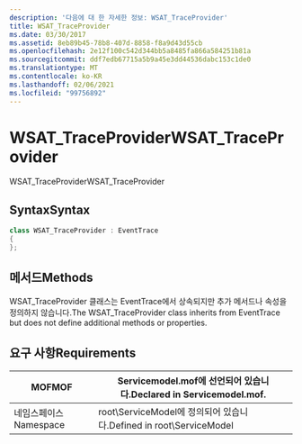```yaml
---
description: '다음에 대 한 자세한 정보: WSAT_TraceProvider'
title: WSAT_TraceProvider
ms.date: 03/30/2017
ms.assetid: 8eb89b45-78b8-407d-8858-f8a9d43d55cb
ms.openlocfilehash: 2e12f100c542d344bb5a8485fa866a584251b81a
ms.sourcegitcommit: ddf7edb67715a5b9a45e3dd44536dabc153c1de0
ms.translationtype: MT
ms.contentlocale: ko-KR
ms.lasthandoff: 02/06/2021
ms.locfileid: "99756892"
---
```

# <a name="wsat_traceprovider"></a><span data-ttu-id="aff03-103">WSAT_TraceProvider</span><span class="sxs-lookup"><span data-stu-id="aff03-103">WSAT_TraceProvider</span></span>

<span data-ttu-id="aff03-104">WSAT_TraceProvider</span><span class="sxs-lookup"><span data-stu-id="aff03-104">WSAT_TraceProvider</span></span>  
  
## <a name="syntax"></a><span data-ttu-id="aff03-105">Syntax</span><span class="sxs-lookup"><span data-stu-id="aff03-105">Syntax</span></span>  
  
```csharp
class WSAT_TraceProvider : EventTrace  
{  
};  
```  
  
## <a name="methods"></a><span data-ttu-id="aff03-106">메서드</span><span class="sxs-lookup"><span data-stu-id="aff03-106">Methods</span></span>  

 <span data-ttu-id="aff03-107">WSAT_TraceProvider 클래스는 EventTrace에서 상속되지만 추가 메서드나 속성을 정의하지 않습니다.</span><span class="sxs-lookup"><span data-stu-id="aff03-107">The WSAT_TraceProvider class inherits from EventTrace but does not define additional methods or properties.</span></span>  
  
## <a name="requirements"></a><span data-ttu-id="aff03-108">요구 사항</span><span class="sxs-lookup"><span data-stu-id="aff03-108">Requirements</span></span>  
  
|<span data-ttu-id="aff03-109">MOF</span><span class="sxs-lookup"><span data-stu-id="aff03-109">MOF</span></span>|<span data-ttu-id="aff03-110">Servicemodel.mof에 선언되어 있습니다.</span><span class="sxs-lookup"><span data-stu-id="aff03-110">Declared in Servicemodel.mof.</span></span>|  
|---------|-----------------------------------|  
|<span data-ttu-id="aff03-111">네임스페이스</span><span class="sxs-lookup"><span data-stu-id="aff03-111">Namespace</span></span>|<span data-ttu-id="aff03-112">root\ServiceModel에 정의되어 있습니다.</span><span class="sxs-lookup"><span data-stu-id="aff03-112">Defined in root\ServiceModel</span></span>|
